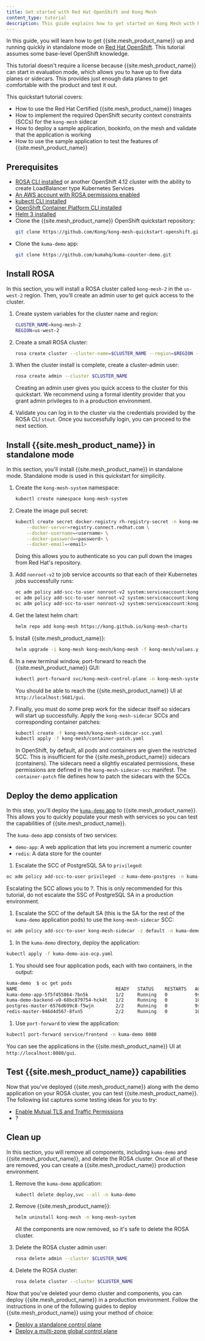 ```yaml
---
title: Get started with Red Hat OpenShift and Kong Mesh
content_type: tutorial
description: This guide explains how to get started on Kong Mesh with Red Hat OpenShift.
---
```


In this guide, you will learn how to get {{site.mesh_product_name}} up and running quickly in standalone mode on [Red Hat OpenShift](https://www.redhat.com/technologies/cloud-computing/openshift). This tutorial assumes some base-level OpenShift knowledge.

This tutorial doesn't require a license because {{site.mesh_product_name}} can start in evaluation mode, which allows you to have up to five data planes or sidecars. This provides just enough data planes to get comfortable with the product and test it out.

This quickstart tutorial covers:

* How to use the Red Hat Certified {{site.mesh_product_name}} Images
* How to implement the required OpenShift security context constraints (SCCs) for the `kong-mesh` sidecar
* How to deploy a sample application, bookinfo, on the mesh and validate that the application is working
* How to use the sample application to test the features of {{site.mesh_product_name}}

## Prerequisites
* [ROSA CLI installed](https://docs.openshift.com/rosa/rosa_install_access_delete_clusters/rosa_getting_started_iam/rosa-installing-rosa.html) or another OpenShift 4.12 cluster with the ability to create LoadBalancer type Kubernetes Services
* [An AWS account with ROSA permissions enabled](https://docs.openshift.com/rosa/rosa_install_access_delete_clusters/rosa_getting_started_iam/rosa-config-aws-account.html)
* [kubectl CLI installed](https://kubernetes.io/docs/tasks/tools/)
* [OpenShift Container Platform CLI installed](https://docs.openshift.com/container-platform/latest/cli_reference/openshift_cli/getting-started-cli.html)
* [Helm 3 installed](https://helm.sh/docs/intro/install/)
* Clone the {{site.mesh_product_name}} OpenShift quickstart repository:
    ```bash
    git clone https://github.com/Kong/kong-mesh-quickstart-openshift.git
    ```
* Clone the `kuma-demo` app:
    ```bash
    git clone https://github.com/kumahq/kuma-counter-demo.git
    ```

## Install ROSA

In this section, you will install a ROSA cluster called `kong-mesh-2` in the `us-west-2` region. Then, you'll create an admin user to get quick access to the cluster. 

1. Create system variables for the cluster name and region:
    ```bash
    CLUSTER_NAME=kong-mesh-2
    REGION=us-west-2
    ```

1. Create a small ROSA cluster:
    ```bash
    rosa create cluster --cluster-name=$CLUSTER_NAME --region=$REGION --multi-az=false --version 4.12.13
    ```

1. When the cluster install is complete, create a cluster-admin user:
    ```bash
    rosa create admin --cluster $CLUSTER_NAME
    ```
    Creating an admin user gives you quick access to the cluster for this quickstart. We recommend using a formal identity provider that you grant admin privileges to in a production environment.

1. Validate you can log in to the cluster via the credentials provided by the ROSA CLI `stout`. Once you successfully login, you can proceed to the next section.

## Install {{site.mesh_product_name}} in standalone mode

In this section, you'll install {{site.mesh_product_name}} in standalone mode. Standalone mode is used in this quickstart for simplicity. 

1. Create the `kong-mesh-system` namespace:
    ```bash
    kubectl create namespace kong-mesh-system
    ```

1. Create the image pull secret:
    ```bash
    kubectl create secret docker-registry rh-registry-secret -n kong-mesh-system \
        --docker-server=registry.connect.redhat.com \
        --docker-username=<username> \
        --docker-password=<password> \
        --docker-email=<email>
    ```

    Doing this allows you to authenticate so you can pull down the images from Red Hat's repository.

1. Add `nonroot-v2` to job service accounts so that each of their Kubernetes jobs successfully runs:
    ```bash
    oc adm policy add-scc-to-user nonroot-v2 system:serviceaccount:kong-mesh-system:kong-mesh-install-crds
    oc adm policy add-scc-to-user nonroot-v2 system:serviceaccount:kong-mesh-system:kong-mesh-patch-ns-job 
    oc adm policy add-scc-to-user nonroot-v2 system:serviceaccount:kong-mesh-system:kong-mesh-pre-delete-job
    ```

1. Get the latest helm chart:
    ```bash
    helm repo add kong-mesh https://kong.github.io/kong-mesh-charts
    ```

1. Install {{site.mesh_product_name}}:
    ```bash
    helm upgrade -i kong-mesh kong-mesh/kong-mesh -f kong-mesh/values.yaml -n kong-mesh-system
    ```

1. In a new terminal window, port-forward to reach the {{site.mesh_product_name}} GUI:
    ```bash
    kubectl port-forward svc/kong-mesh-control-plane -n kong-mesh-system 5681:5681
    ```

    You should be able to reach the {{site.mesh_product_name}} UI at `http://localhost:5681/gui`.


1. Finally, you must do some prep work for the sidecar itself so sidecars will start up successfully. Apply the `kong-mesh-sidecar` SCCs and corresponding container patches:
    ```bash
    kubectl create -f kong-mesh/kong-mesh-sidecar-scc.yaml
    kubectl apply -f kong-mesh/container-patch.yaml 
    ```

    In OpenShift, by default, all pods and containers are given the restricted SCC. This is insufficient for the {{site.mesh_product_name}} sidecars (containers). The sidecars need a slightly escalated permissions, these permissions are defined in the `kong-mesh-sidecar-scc` manifest. The `container-patch` file defines how to patch the sidecars with the SCCs.

## Deploy the demo application

In this step, you'll deploy the [`kuma-demo` app](/mesh/{{page.kong_version}}/quickstart/kubernetes) to {{site.mesh_product_name}}. This allows you to quickly populate your mesh with services so you can test the capabilities of {{site.mesh_product_name}}.

The `kuma-demo` app consists of two services:

* `demo-app`: A web application that lets you increment a numeric counter
* `redis`: A data store for the counter



1. Escalate the SCC of PostgreSQL SA to `privileged`:

  ```bash
  oc adm policy add-scc-to-user privileged -z kuma-demo-postgres -n kuma-demo
  ```

  Escalating the SCC allows you to ?. This is only recommended for this tutorial, do not escalate the SSC of PostgreSQL SA in a production environment.

1. Escalate the SCC of the default SA (this is the SA for the rest of the `kuma-demo` application pods) to use the `kong-mesh-sidecar` SCC:
  
  ```bash
  oc adm policy add-scc-to-user kong-mesh-sidecar -z default -n kuma-demo
  ```

1. In the `kuma-demo` directory, deploy the application:

  ```bash
  kubectl apply -f kuma-demo-aio-ocp.yaml
  ```

1. You should see four application pods, each with two containers, in the output:

  ```bash
  kuma-demo  $ oc get pods
  NAME                                    READY   STATUS    RESTARTS   AGE
  kuma-demo-app-5f5f455864-7bn5k          1/2     Running   0          9s
  kuma-demo-backend-v0-68bc879754-hck4t   1/2     Running   0          10s
  postgres-master-6576d699c8-f5wjn        2/2     Running   0          9s
  redis-master-946d4d567-8fvn5            2/2     Running   0          10s
  ```

1. Use `port-forward` to view the application:

  ```bash
  kubectl port-forward service/frontend -n kuma-demo 8080
  ```

  You can see the applications in the {{site.mesh_product_name}} UI at `http://localhost:8080/gui`.

## Test {{site.mesh_product_name}} capabilities

Now that you've deployed {{site.mesh_product_name}} along with the demo application on your ROSA cluster, you can test {{site.mesh_product_name}}. The following list captures some testing ideas for you to try:

* [Enable Mutual TLS and Traffic Permissions](/mesh/{{page.kong_version}}/quickstart/kubernetes/#enable-mutual-tls-and-traffic-permissions)
* ?

## Clean up 

In this section, you will remove all components, including `kuma-demo` and {{site.mesh_product_name}}, and delete the ROSA cluster. Once all of these are removed, you can create a {{site.mesh_product_name}} production environment.

1. Remove the `kuma-demo` application:
    ```bash
    kubectl delete deploy,svc --all -n kuma-demo
    ```

1. Remove {{site.mesh_product_name}}:
    ```bash
    helm uninstall kong-mesh -n kong-mesh-system
    ```
    All the components are now removed, so it's safe to delete the ROSA cluster.

1. Delete the ROSA cluster admin user:
    ```bash
    rosa delete admin --cluster $CLUSTER_NAME
    ```

1. Delete the ROSA cluster:
    ```bash
    rosa delete cluster --cluster $CLUSTER_NAME
    ```

Now that you've deleted your demo cluster and components, you can deploy {{site.mesh_product_name}} in a production environment. Follow the instructions in one of the following guides to deploy {{site.mesh_product_name}} using your method of choice:

* [Deploy a standalone control plane](/mesh/{{page.kong_version}}/production/cp-deployment/stand-alone/)
* [Deploy a multi-zone global control plane](/mesh/{{page.kong_version}}/production/cp-deployment/multi-zone/)



